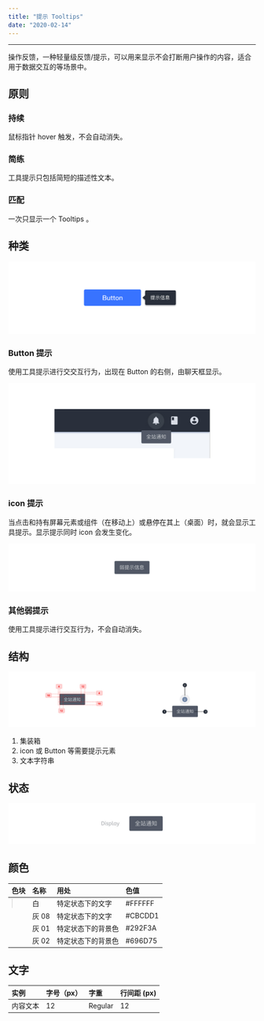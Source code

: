 ```yaml
---
title: "提示 Tooltips"
date: "2020-02-14"
---
```


---

操作反馈，一种轻量级反馈/提示，可以用来显示不会打断用户操作的内容，适合用于数据交互的等场景中。

## 原则

### 持续

鼠标指针 hover 触发，不会自动消失。

### 简练

工具提示只包括简短的描述性文本。

### 匹配

一次只显示一个 Tooltips 。

## 种类

![tooltips-1](tooltips-1.jpg)

### Button 提示

使用工具提示进行交交互行为，出现在 Button 的右侧，由聊天框显示。

![tooltips-2](tooltips-2.jpg)

### icon 提示

当点击和持有屏幕元素或组件（在移动上）或悬停在其上（桌面）时，就会显示工具提示。显示提示同时 icon 会发生变化。

![tooltips-3](tooltips-3.jpg)

### 其他弱提示

使用工具提示进行交互行为，不会自动消失。

## 结构

![tooltips-4](tooltips-4.jpg)

1. 集装箱
2. icon 或 Button 等需要提示元素
3. 文本字符串

## 状态

![tooltips-5](tooltips-5.jpg)

## 颜色

| 色块                                                                                              | 名称  | 用处               | 色值    |
| :------------------------------------------------------------------------------------------------ | :---- | :----------------- | :------ |
| <span class="colorBlock" style="background:#FFFFFF;border: 1px solid rgba(0, 0, 0, 0.1);"></span> | 白    | 特定状态下的文字   | #FFFFFF |
| <span class="colorBlock" style="background-color: #CBCDD1;"></span>                               | 灰 08 | 特定状态下的文字   | #CBCDD1 |
| <span class="colorBlock" style="background-color: #292F3A;"></span>                               | 灰 01 | 特定状态下的背景色 | #292F3A |
| <span class="colorBlock" style="background-color: #696D75;"></span>                               | 灰 02 | 特定状态下的背景色 | #696D75 |

## 文字

| 实例     | 字号（px） | 字重    | 行间距 (px) |
| :------- | :--------- | :------ | :---------- |
| 内容文本 | 12         | Regular | 12          |
